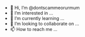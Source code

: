- 👋 Hi, I’m @dontscammeorurmum
- 👀 I’m interested in ...
- 🌱 I’m currently learning ...
- 💞️ I’m looking to collaborate on ...
- 📫 How to reach me ...

<!---
dontscammeorurmum/dontscammeorurmum is a ✨ special ✨ repository because its `README.md` (this file) appears on your GitHub profile.
You can click the Preview link to take a look at your changes.
--->

